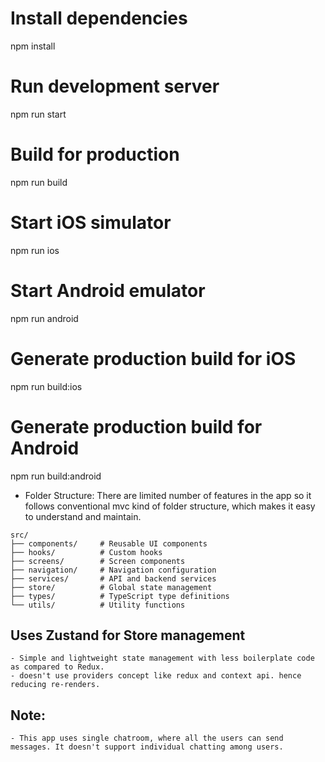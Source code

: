 # Install dependencies
npm install

# Run development server
npm run start

# Build for production
npm run build

# Start iOS simulator
npm run ios

# Start Android emulator 
npm run android

# Generate production build for iOS
npm run build:ios

# Generate production build for Android
npm run build:android

* Folder Structure:
There are limited number of features in the app so it follows conventional mvc kind of folder structure, which makes it easy to understand and maintain.
```
src/
├── components/     # Reusable UI components
├── hooks/          # Custom hooks
├── screens/        # Screen components
├── navigation/     # Navigation configuration
├── services/       # API and backend services
├── store/          # Global state management
├── types/          # TypeScript type definitions
└── utils/          # Utility functions
```

## Uses Zustand for Store management
    - Simple and lightweight state management with less boilerplate code as compared to Redux.
    - doesn't use providers concept like redux and context api. hence reducing re-renders.

## Note:
    - This app uses single chatroom, where all the users can send messages. It doesn't support individual chatting among users.